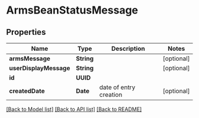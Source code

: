 # ArmsBeanStatusMessage

## Properties
Name | Type | Description | Notes
------------ | ------------- | ------------- | -------------
**armsMessage** | **String** |  | [optional] 
**userDisplayMessage** | **String** |  | [optional] 
**id** | **UUID** |  | 
**createdDate** | **Date** | date of entry creation | [optional] 

[[Back to Model list]](../README.md#documentation-for-models) [[Back to API list]](../README.md#documentation-for-api-endpoints) [[Back to README]](../README.md)


